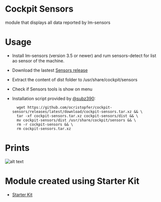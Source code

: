 # Cockpit Sensors

module that displays all data reported by lm-sensors

# Usage

* Install lm-sensors (version 3.5 or newer) and rum sensors-detect for list ao sensor of the machine.
* Download the lastest [Sensors release](https://github.com/ocristopfer/cockpit-sensors/releases) 
* Extract the content of dist folder to /usr/share/cockpit/sensors
* Check if Sensors tools is show on menu

* Installation script provided by [@subz390](https://github.com/subz390): 

        wget https://github.com/ocristopfer/cockpit-sensors/releases/latest/download/cockpit-sensors.tar.xz && \
        tar -xf cockpit-sensors.tar.xz cockpit-sensors/dist && \
        mv cockpit-sensors/dist /usr/share/cockpit/sensors && \
        rm -r cockpit-sensors && \
        rm cockpit-sensors.tar.xz

# Prints
![alt text](https://i.ibb.co/426KMGk/cockpit-sensors.jpg)


# Module created using Starter Kit
    
* [Starter Kit](https://github.com/cockpit-project/starter-kit)
